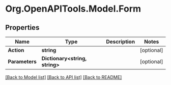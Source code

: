 
# Org.OpenAPITools.Model.Form

## Properties

Name | Type | Description | Notes
------------ | ------------- | ------------- | -------------
**Action** | **string** |  | [optional] 
**Parameters** | **Dictionary&lt;string, string&gt;** |  | [optional] 

[[Back to Model list]](../README.md#documentation-for-models)
[[Back to API list]](../README.md#documentation-for-api-endpoints)
[[Back to README]](../README.md)


